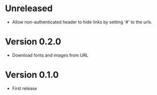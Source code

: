 # Unreleased
- Allow non-authenticated header to hide links by setting '#' to the urls.
# Version 0.2.0
- Download fonts and images from URL
# Version 0.1.0
- First release